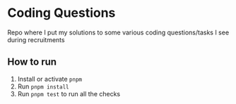 # Coding Questions
Repo where I put my solutions to some various coding questions/tasks I see during recruitments

## How to run
1. Install or activate `pnpm`
2. Run `pnpm install`
3. Run `pnpm test` to run all the checks
